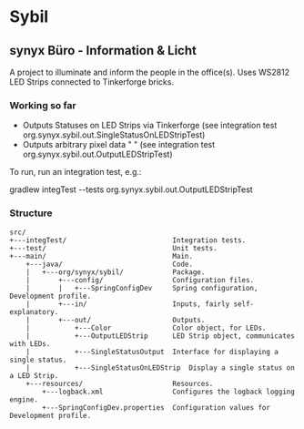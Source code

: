 Sybil
=====

synyx Büro - Information & Licht
--------------------------------

A project to illuminate and inform the people in the office(s).
Uses WS2812 LED Strips connected to Tinkerforge bricks.

### Working so far ###

* Outputs Statuses on LED Strips via Tinkerforge (see integration test org.synyx.sybil.out.SingleStatusOnLEDStripTest)
* Outputs arbitrary pixel data " " (see integration test org.synyx.sybil.out.OutputLEDStripTest)

To run, run an integration test, e.g.:

gradlew integTest --tests org.synyx.sybil.out.OutputLEDStripTest

### Structure ###
    src/
    +---integTest/                          Integration tests.
    +---test/                               Unit tests.
    +---main/                               Main.
        +---java/                           Code.
        |   +---org/synyx/sybil/            Package.
        |       +---config/                 Configuration files.
        |       |   +---SpringConfigDev     Spring configuration, Development profile.
        |       +---in/                     Inputs, fairly self-explanatory.
        |       +---out/                    Outputs.
        |           +---Color               Color object, for LEDs.
        |           +---OutputLEDStrip      LED Strip object, communicates with LEDs.
        |           +---SingleStatusOutput  Interface for displaying a single status.
        |           +---SingleStatusOnLEDStrip  Display a single status on a LED Strip.
        +---resources/                      Resources.
            +---logback.xml                 Configures the logback logging engine.
            +---SpringConfigDev.properties  Configuration values for Development profile.
